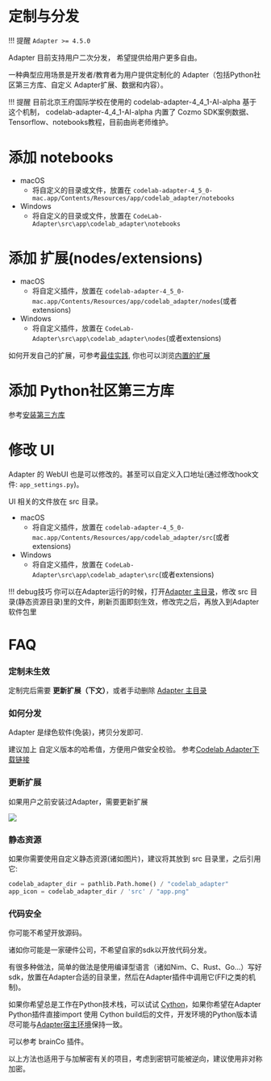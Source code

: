 # 定制与分发

!!! 提醒
    `Adapter >= 4.5.0`

Adapter 目前支持用户二次分发， 希望提供给用户更多自由。

一种典型应用场景是开发者/教育者为用户提供定制化的 Adapter（包括Python社区第三方库、自定义 Adapter扩展、数据和内容）。

!!! 提醒
    目前北京王府国际学校在使用的 codelab-adapter-4_4_1-AI-alpha 基于这个机制， codelab-adapter-4_4_1-AI-alpha 内置了 Cozmo SDK案例数据、Tensorflow、notebooks教程，目前由尚老师维护。

# 添加 notebooks
*  macOS
    *  将自定义的目录或文件，放置在 `codelab-adapter-4_5_0-mac.app/Contents/Resources/app/codelab_adapter/notebooks`
*  Windows
    *  将自定义的目录或文件，放置在 `CodeLab-Adapter\src\app\codelab_adapter\notebooks`

# 添加 扩展(nodes/extensions)
*  macOS
    *  将自定义插件，放置在 `codelab-adapter-4_5_0-mac.app/Contents/Resources/app/codelab_adapter/nodes`(或者extensions)
*  Windows
    *  将自定义插件，放置在 `CodeLab-Adapter\src\app\codelab_adapter\nodes`(或者extensions)

如何开发自己的扩展，可参考[最佳实践](/dev_guide/最佳实践/), 你也可以浏览[内置的扩展](https://github.com/CodeLabClub/codelab_adapter_extensions)

# 添加 Python社区第三方库
参考[安装第三方库](https://adapter.codelab.club/extension_guide/jupyterlab/#_2)

# 修改 UI
Adapter 的 WebUI 也是可以修改的。甚至可以自定义入口地址(通过修改hook文件: `app_settings.py`)。

UI 相关的文件放在 src 目录。

*  macOS
    *  将自定义插件，放置在 `codelab-adapter-4_5_0-mac.app/Contents/Resources/app/codelab_adapter/src`(或者extensions)
*  Windows
    *  将自定义插件，放置在 `CodeLab-Adapter\src\app\codelab_adapter\src`(或者extensions)


!!! debug技巧
    你可以在Adapter运行的时候，打开[Adapter 主目录](/user_guide/FAQ/#adapter)，修改 src 目录(静态资源目录)里的文件，刷新页面即刻生效，修改完之后，再放入到Adapter软件包里

# FAQ

### 定制未生效
定制完后需要 **更新扩展（下文）**，或者手动删除 [Adapter 主目录](/user_guide/FAQ/#adapter)

### 如何分发
Adapter 是绿色软件(免装)，拷贝分发即可. 

建议加上 自定义版本的哈希值，方便用户做安全校验。 参考[Codelab Adapter下载链接](/get_start/gs_install/#download)

### 更新扩展
如果用户之前安装过Adapter，需要更新扩展

![](/img/29bde89e13b4e67385610b0cde2e5276.png)

### 静态资源
如果你需要使用自定义静态资源(诸如图片)，建议将其放到 src 目录里，之后引用它:

```py
codelab_adapter_dir = pathlib.Path.home() / "codelab_adapter"
app_icon = codelab_adapter_dir / 'src' / "app.png"
```

### 代码安全
你可能不希望开放源码。

诸如你可能是一家硬件公司，不希望自家的sdk以开放代码分发。

有很多种做法，简单的做法是使用编译型语言（诸如Nim、C、Rust、Go...）写好sdk，放置在Adapter合适的目录里，然后在Adapter插件中调用它(FFI之类的机制)。

如果你希望总是工作在Python技术栈，可以试试 [Cython](https://cython.org/)，如果你希望在Adapter Python插件直接import 使用 Cython build后的文件，开发环境的Python版本请尽可能与[Adapter宿主环境](https://adapter.codelab.club/user_guide/FAQ/#python-codelab-adapter-45)保持一致。

可以参考 brainCo 插件。

以上方法也适用于与加解密有关的项目，考虑到密钥可能被逆向，建议使用非对称加密。

<!--
v3.7.2 版本之后，引入了一个钩子(hook): Adapter 在启动时，将加载`app_settings.py`文件。

app_settings.py 可以是任意 Python 脚本！

## 文件位置
`app_settings.py` 的位置在不同系统下位置不同。

### Windows
在 Windows 系统下，位于 `src` 目录下

### MacOS

在 MacOS 系统下，位于 `CodeLab-Adapter.app/Contents/Resources/`

## 典型应用场景

### 初始化配置信息

`app_settings.py` 优先级高于[user_settings.py](/user_guide/settings/), 兼容user_settings.py的所有配置参数。

所以你可以使用该钩子配置 Adapter 的行为（诸如开启局域网访问权限，将其作为局域网消息中心）

### 重新分发 Adapter

近期我们发布了 Adapter 完整版, 将 Adapter Node 的环境(嵌入了 Python 解释器和依赖包)打包分发，用户不需要在本地安装 Python，即可运行 Adapter Node。

这项工作的最初动机是简化 DynamicTable 的使用，由于 DynamicTable 希望进入家庭，开箱可用是设计目标之一。所以我们选择将 环境和 Adapter 整体分发。

目前 Python 社区打包分发的机制五花八门，我几乎试遍了所有的机制。目前最喜欢的技巧是在 hack CMU 的 Calypso 软件时学来的:，它的内部 Python 环境十分复杂，但却做到了开箱可用。

这项工作的一个产物是，开发者可以将 Adapter 的自定义插件，连同整个环境一起分发！ Jypyterlab 、 OpenCV 、Tensorflow、 Numpy 等等这些复杂依赖，都能做到开箱可用。

你无需支出什么工作，便可把定制后的整个开发/教学 Python 环境分发给用户。

以上这些都基于`app_settings.py`钩子！


### 生命周期

利用这个钩子，也可以改变 Adapter 的运行生命周期，如果你愿意基于 Adapter 构建可扩展的 Python/Scratch 环境，将变得极其简易。

我看到目前 STEAM/编程教育许多团队在环境打包上，投入了很多人力，但灵活性做的很差。

将其视为 hack 机制, WTFPL

### Adapter 主页

如果你想修改软件启动时打开的页面，只需要修改 `WEB_UI_ENDPOINT` 即可，诸如: `WEB_UI_ENDPOINT = "https://www.codelab.club/"`, 每次打开软件都将自动打开CodeLab主页


### 白名单(允许无 token 使用)
在[用户配置文件](/user_guide/settings/)或者app_settings.py修改`USER_WHITELIST_HOSTNAME`即可。 

形如

```python
USER_WHITELIST_HOSTNAME = ["codelab.club"]
```

-->